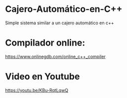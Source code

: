 # Cajero-Automático-en-C++
Simple sistema similar a un cajero automático en c++ 


# Compilador online:

https://www.onlinegdb.com/online_c++_compiler

# Video en Youtube

https://youtu.be/KBu-RqtLqwQ
